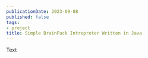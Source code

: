 ```yaml
---
publicationDate: 2023-09-08
published: false
tags:
- project
title: Simple BrainFuck Intrepreter Written in Java
---
```


Text